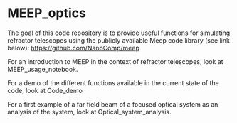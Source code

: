 # MEEP_optics

The goal of this code repository is to provide useful functions for simulating refractor telescopes using the publicly available Meep code library (see link below): https://github.com/NanoComp/meep

For an introduction to MEEP in the context of refractor telescopes, look at MEEP_usage_notebook. 

For a demo of the different functions available in the current state of the code, look at Code_demo

For a first example of a far field beam of a focused optical system as an analysis of the system, look at Optical_system_analysis.